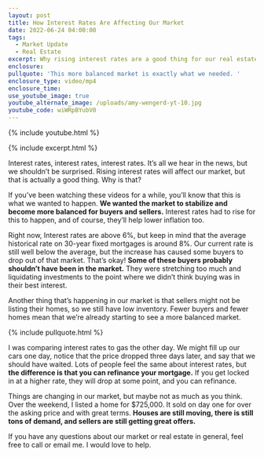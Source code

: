 ```yaml
---
layout: post
title: How Interest Rates Are Affecting Our Market
date: 2022-06-24 04:00:00
tags:
  - Market Update
  - Real Estate
excerpt: Why rising interest rates are a good thing for our real estate market.
enclosure:
pullquote: 'This more balanced market is exactly what we needed. '
enclosure_type: video/mp4
enclosure_time:
use_youtube_image: true
youtube_alternate_image: /uploads/amy-wengerd-yt-10.jpg
youtube_code: wiWRpBYubV0
---
```

{% include youtube.html %}

{% include excerpt.html %}

Interest rates, interest rates, interest rates. It’s all we hear in the news, but we shouldn’t be surprised. Rising interest rates will affect our market, but that is actually a good thing. Why is that?

If you’ve been watching these videos for a while, you’ll know that this is what we wanted to happen. **We wanted the market to stabilize and become more balanced for buyers and sellers.** Interest rates had to rise for this to happen, and of course, they’ll help lower inflation too.

Right now, Interest rates are above 6%, but keep in mind that the average historical rate on 30-year fixed mortgages is around 8%. Our current rate is still well below the average, but the increase has caused some buyers to drop out of that market. That’s okay\! **Some of these buyers probably shouldn’t have been in the market.** They were stretching too much and liquidating investments to the point where we didn’t think buying was in their best interest.&nbsp;

Another thing that’s happening in our market is that sellers might not be listing their homes, so we still have low inventory. Fewer buyers and fewer homes mean that we’re already starting to see a more balanced market.

{% include pullquote.html %}

I was comparing interest rates to gas the other day. We might fill up our cars one day, notice that the price dropped three days later, and say that we should have waited. Lots of people feel the same about interest rates, but **the difference is that you can refinance your mortgage.** If you get locked in at a higher rate, they will drop at some point, and you can refinance.

Things are changing in our market, but maybe not as much as you think. Over the weekend, I listed a home for $725,000. It sold on day one for over the asking price and with great terms. **Houses are still moving, there is still tons of demand, and sellers are still getting great offers.**

If you have any questions about our market or real estate in general, feel free to call or email me. I would love to help.
